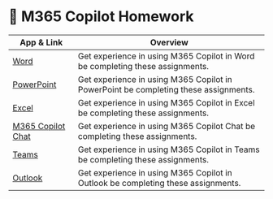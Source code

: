 

<h1>        🤖 M365 Copilot Homework </h1>

| App & Link | Overview |
|-----|----------|
| [Word](https://github.com/mortenhansenDK/M365CopilotHomework/blob/main/Word/readME.md) | Get experience in using M365 Copilot in Word be completing these assignments. |
| [PowerPoint](https://github.com/mortenhansenDK/M365CopilotHomework/blob/main/PowerPoint/readME.md) | Get experience in using M365 Copilot in PowerPoint be completing these assignments. |
| [Excel](https://github.com/mortenhansenDK/M365CopilotHomework/blob/main/PowerPoint/readME.md) | Get experience in using M365 Copilot in Excel be completing these assignments. |
| [M365 Copilot Chat](./labs/public-website-agent) | Get experience in using M365 Copilot Chat be completing these assignments. |
| [Teams](./labs/mbr-prep-sharepoint-agent) | Get experience in using M365 Copilot in Teams be completing these assignments. |
| [Outlook](./labs/mbr-prep-sharepoint-agent) | Get experience in using M365 Copilot in Outlook be completing these assignments. |
